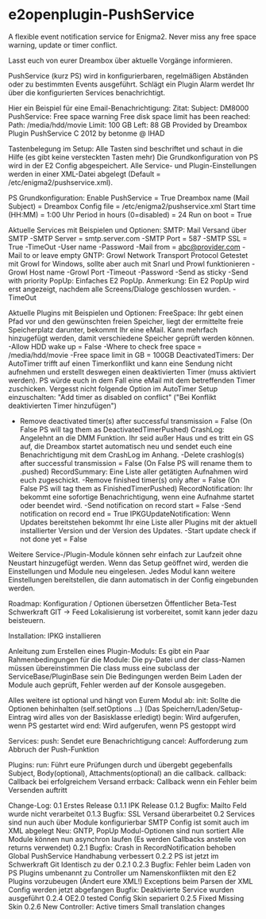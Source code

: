 e2openplugin-PushService
========================

A flexible event notification service for Enigma2. Never miss any free space warning, update or timer conflict.


Lasst euch von eurer Dreambox über aktuelle Vorgänge informieren.

PushService (kurz PS) wird in konfigurierbaren, regelmäßigen Abständen oder zu bestimmten Events ausgeführt.
Schlägt ein Plugin Alarm werdet Ihr über die konfigurierten Services benachrichtigt.

Hier ein Beispiel für eine Email-Benachrichtigung:
Zitat:
Subject: DM8000 PushService: Free space warning
Free disk space limit has been reached:
Path: /media/hdd/movie
Limit: 100 GB
Left: 88 GB
Provided by Dreambox Plugin PushService
C 2012 by betonme @ IHAD


Tastenbelegung im Setup:
Alle Tasten sind beschriftet und schaut in die Hilfe (es gibt keine versteckten Tasten mehr)
Die Grundkonfiguration von PS wird in der E2 Config abgespeichert.
Alle Service- und Plugin-Einstellungen werden in einer XML-Datei abgelegt (Default = /etc/enigma2/pushservice.xml).

PS Grundkonfiguration:
Enable PushService = True
Dreambox name (Mail Subject) = Dreambox
Config file = /etc/enigma2/pushservice.xml
Start time (HH:MM) = 1:00 Uhr
Period in hours (0=disabled) = 24
Run on boot = True

Aktuelle Services mit Beispielen und Optionen:
SMTP:
Mail Versand über SMTP
-SMTP Server = smtp.server.com
-SMTP Port = 587
-SMTP SSL = True
-TimeOut
-User name
-Password
-Mail from = abc@provider.com
-Mail to or leave empty
GNTP:
Growl Network Transport Protocol
Getestet mit Growl for Windows, sollte aber auch mit Snarl und Prowl funktionieren
-Growl Host name
-Growl Port
-Timeout
-Password
-Send as sticky
-Send with priority
PopUp:
Einfaches E2 PopUp.
Anmerkung: Ein E2 PopUp wird erst angezeigt, nachdem alle Screens/Dialoge geschlossen wurden.
-TimeOut

Aktuelle Plugins mit Beispielen und Optionen:
FreeSpace: 
Ihr gebt einen Pfad vor und den gewünschten freien Speicher, liegt der ermittelte freie Speicherplatz darunter, bekommt Ihr eine eMail.
Kann mehrfach hinzugefügt werden, damit verschiedene Speicher geprüft werden können.
-Allow HDD wake up = False
-Where to check free space = /media/hdd/movie
-Free space limit in GB = 100GB
DeactivatedTimers: 
Der AutoTimer trifft auf einen Timerkonflikt und kann eine Sendung nicht aufnehmen und erstellt deswegen einen deaktivierten Timer (muss aktiviert werden). PS würde euch in dem Fall eine eMail mit dem betreffenden Timer zuschicken.
Vergesst nicht folgende Option im AutoTimer Setup einzuschalten:
"Add timer as disabled on conflict" ("Bei Konflikt deaktivierten Timer hinzufügen")
- Remove deactivated timer(s) after successful transmission = False (On False PS will tag them as DeactivatedTimerPushed)
CrashLog: 
Angelehnt an die DMM Funktion. Ihr seid außer Haus und es tritt ein GS auf, die Dreambox startet automatisch neu und sendet euch eine Benachrichtigung mit dem CrashLog im Anhang.
-Delete crashlog(s) after successful transmission = False (On False PS will rename them to .pushed)
RecordSummary:
Eine Liste aller getätigten Aufnahmen wird euch zugeschickt.
-Remove finished timer(s) only after = False (On False PS will tag them as FinishedTimerPushed)
RecordNotification:
Ihr bekommt eine sofortige Benachrichtigung, wenn eine Aufnahme startet oder beendet wird.
-Send notification on record start = False
-Send notification on record end = True
IPKGUpdateNotification:
Wenn Updates bereitstehen bekommt Ihr eine Liste aller Plugins mit der aktuell installierter Version und der Version des Updates.
-Start update check if not done yet = False

Weitere Service-/Plugin-Module können sehr einfach zur Laufzeit ohne Neustart hinzugefügt werden.
Wenn das Setup geöffnet wird, werden die Einstellungen und Module neu eingelesen.
Jedes Modul kann weitere Einstellungen bereitstellen, die dann automatisch in der Config eingebunden werden.

Roadmap:
Konfiguration / Optionen übersetzen
Öffentlicher Beta-Test
Schwerkraft GIT -> Feed
Lokalisierung ist vorbereitet, somit kann jeder dazu beisteuern.

Installation:
IPKG installieren

Anleitung zum Erstellen eines Plugin-Moduls:
Es gibt ein Paar Rahmenbedingungen für die Module:
Die py-Datei und der class-Namen müssen übereinstimmen
Die class muss eine subclass der ServiceBase/PluginBase sein
Die Bedingungen werden Beim Laden der Module auch geprüft, Fehler werden auf der Konsole ausgegeben.

Alles weitere ist optional und hängt von Eurem Modul ab:
init: Sollte die Optionen behinhalten (self.setOptions ...)
(Das Speichern/Laden/Setup-Eintrag wird alles von der Basisklasse erledigt)
begin: Wird aufgerufen, wenn PS gestartet wird
end: Wird aufgerufen, wenn PS gestoppt wird

Services:
push: Sendet eure Benachrichtigung
cancel: Aufforderung zum Abbruch der Push-Funktion

Plugins:
run: Führt eure Prüfungen durch und übergebt gegebenfalls Subject, Body(optional), Attachments(optional) an die callback.
callback: Callback bei erfolgreichem Versand
errback: Callback wenn ein Fehler beim Versenden auftritt

Change-Log:
0.1
Erstes Release
0.1.1
IPK Release
0.1.2
Bugfix: Mailto Feld wurde nicht verarbeitet
0.1.3
Bugfix: SSL Versand überarbeitet
0.2
Services sind nun auch über Module konfigurierbar
SMTP Config ist somit auch im XML abgelegt
Neu: GNTP, PopUp
Modul-Optionen sind nun sortiert
Alle Module können nun asynchron laufen (Es werden Callbacks anstelle von returns verwendet)
0.2.1
Bugfix: Crash in RecordNotification behoben
Global PushService Handhabung verbessert
0.2.2
PS ist jetzt im Schwerkraft Git
Identisch zu der 0.2.1
0.2.3
Bugfix: Fehler beim Laden von PS
Plugins umbenannt zu Controller um Namenskonflikten mit den E2 Plugins vorzubeugen (Ändert eure XML!)
Exceptions beim Parsen der XML Config werden jetzt abgefangen
Bugfix: Deaktivierte Service wurden ausgeführt
0.2.4
OE2.0 tested
Config Skin separiert
0.2.5
Fixed Missing Skin
0.2.6
New Controller: Active timers
Small translation changes